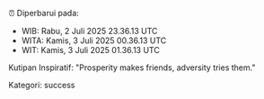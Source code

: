 ⏰ Diperbarui pada:
- WIB: Rabu, 2 Juli 2025 23.36.13 UTC
- WITA: Kamis, 3 Juli 2025 00.36.13 UTC
- WIT: Kamis, 3 Juli 2025 01.36.13 UTC

Kutipan Inspiratif:
"Prosperity makes friends, adversity tries them."


Kategori: success

